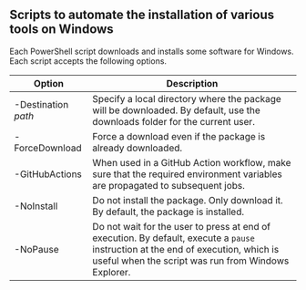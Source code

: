 ## Scripts to automate the installation of various tools on Windows

Each PowerShell script downloads and installs some software for Windows.
Each script accepts the following options.

| Option              | Description
|---------------------|--------------------------------------------------
| -Destination _path_ | Specify a local directory where the package will be downloaded. By default, use the downloads folder for the current user.
| -ForceDownload      | Force a download even if the package is already downloaded.
| -GitHubActions      | When used in a GitHub Action workflow, make sure that the required environment variables are propagated to subsequent jobs.
| -NoInstall          | Do not install the package. Only download it. By default, the package is installed.
| -NoPause            | Do not wait for the user to press <enter> at end of execution. By default, execute a `pause` instruction at the end of execution, which is useful when the script was run from Windows Explorer.
